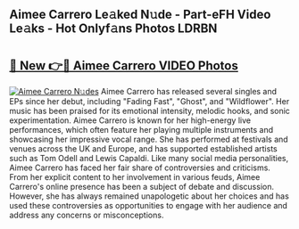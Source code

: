 ## Aimee Carrero Le𝚊ked N𝚞de - Part-eFH Video Le𝚊ks - Hot Onlyf𝚊ns Photos LDRBN

# <h2><a href="http://ab72609.deff.icu/?id=Aimee+Carrero">🔗 New 👉🔴 Aimee Carrero VIDEO Photos</a></h2>

[![Aimee Carrero N𝚞des](https://i.imgur.com/rIISA9y.gif)](http://ab72609.deff.icu/?id=Aimee+Carrero)
Aimee Carrero has released several singles and EPs since her debut, including "Fading Fast", "Ghost", and "Wildflower". Her music has been praised for its emotional intensity, melodic hooks, and sonic experimentation. Aimee Carrero is known for her high-energy live performances, which often feature her playing multiple instruments and showcasing her impressive vocal range. She has performed at festivals and venues across the UK and Europe, and has supported established artists such as Tom Odell and Lewis Capaldi. Like many social media personalities, Aimee Carrero has faced her fair share of controversies and criticisms. From her explicit content to her involvement in various feuds, Aimee Carrero's online presence has been a subject of debate and discussion. However, she has always remained unapologetic about her choices and has used these controversies as opportunities to engage with her audience and address any concerns or misconceptions.
